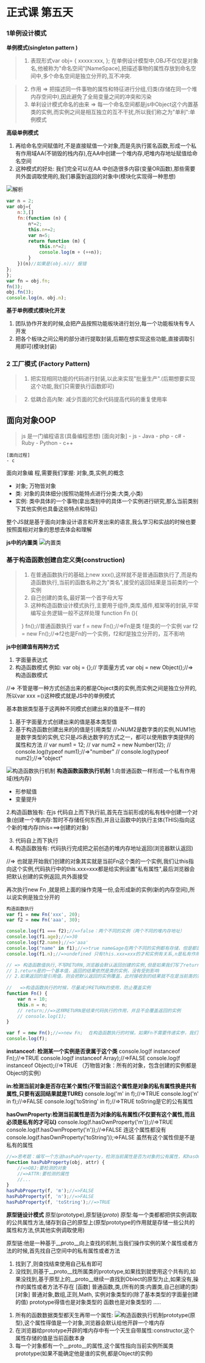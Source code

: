 # 正式课 第五天 


### 1单例设计模式
 **单例模式(singleton pattern )**
> 1. 表现形式var obj= {
    xxxxx:xxx,
};
在单例设计模型中,OBJ不仅仅是对象名,他被称为"命名空间"[NameSpace],把描述事物的属性存放到命名空间中,多个命名空间是独立分开的,互不冲突.

> 2. 作用
> => 把描述同一件事物的属性和特征进行分组,归类(存储在同一个堆内存空间中),因此避免了全局变量之间的冲突和污染
> 3. 单利设计模式命名的由来
> => 每一个命名空间都是js中Object这个内置基类的实例,而实例之间是相互独立的互不干扰,所以我们称之为"单利":单例模式

**高级单例模式**

1. 再给命名空间赋值时,不是直接赋值一个对象,而是先执行匿名函数,形成一个私有作用域AA(不销毁的栈内存),在AA中创建一个堆内存,吧堆内存地址赋值给命名空间
2. 这种模式的好处: 我们完全可以在AA 中创造很多内容(变量OR函数),那些需要共外面调取使用的,我们暴露到返回的对象中(模块化实现得一种思想)


![解析](./111.png)
```Javascript
var n = 2;
var obj={
    n:3,[]
    fn:(function (n) {
        n*=2;
        this.n+=2;
        var n=5;
        return function (m) {
            this.n*=2;
            console.log(m + (++n));
        }
    })(n)//如果是(obj.n)// 报错
};
};
var fn = obj.fn;
fn(3);
obj.fn(3);
console.log(n, obj.n);

```

**基于单例模式模块化开发**
1. 团队协作开发的时候,会把产品按照功能板块进行划分,每一个功能板块有专人开发
2. 把各个板块之间公用的部分进行提取封装,后期在想实现这些功能,直接调取引用即可(模块封装)

### 2 工厂模式 (Factory Pattern)
> 1. 把实现相同功能的代码进行封装,以此来实现"批量生产".(后期想要实现这个功能,我们只需要执行函数即可)

> 2. 低耦合高内聚: 减少页面的冗余代码提高代码的重复使用率


## 面向对象OOP
> js 是一门编程语言(具备编程思想)
    [面向对象]
    - js
    - Java
    - php
    - c#
    - Ruby
    - Python
    - c++
    
    [面向过程]
    - c 

面向对象编 程,需要我们掌握: 对象,类,实例,的概念
- 对象; 万物皆对象
- 类: 对象的具体细分(按照功能特点进行分类:大类,小类)
- 实例: 类中具体的一个事物(拿出类别中的具体一个实例进行研究,那么当前类别下其他实例也具备这些特点和特征)


整个JS就是基于面向对象设计语言和开发出来的语言,我么学习和实战的时候也要按照面相对对象的思想去体会和理解

**js中的内置类**
![内置类](./3333.png)


### 基于构造函数创建自定义类(construction)
> 1. 在普通函数执行的基础上new xxx(),这样就不是普通函数执行了,而是构造函数执行,当前的函数名称之为"类名",接受的返回结果是当前类的一个实例
> 2. 自己创建的类名,最好第一个首字母大写
> 3. 这种构造函数设计模式执行,主要用于组件,类库,插件,框架等的封装,平常编写业务逻辑一般不这样处理
>function Fn (){
>
> }
> fn();//普通函数执行
> var f = new Fn();//=>Fn是类 f是类的一个实例
> var f2 = new Fn();//=>f2也是Fn的一个实例，f2和f是独立分开的，互不影响

**js中创建值有两种方式**
1. 字面量表达式
2. 构造函数模式
例如:
var obj = {};// 字面量方式
var obj = new Object();//=> 构造函数模式

//=> 不管是哪一种方式创造出来的都是Object类的实例,而实例之间是独立分开的,所以var xxx =()这种模式就是JS中的单例模式

 基本数据类型基于这两种不同模式创建出来的值是不一样的
1. 基于字面量方式创建出来的值是基本类型值
2. 基于构造函数创建出来的的值是引用类型
//>NUM2是数字类的实例,NUM1也是数字类型的实例,它只是JS表达数字的方式之一，都可以使用数字类提供的属性和方法
// var num1 = 12;
// var num2 = new Number(12);
// console.log(typeof num1);//=>"number"
// console.log(typeof num2);//=>"object"


![构造函数执行机制](./444444.png)
**构造函数函数执行机制**
1.向普通函数一样形成一个私有作用域(栈内存)
- 形参赋值
- 变量提升 

2.构造函数独有: 在js 代码自上而下执行前,首先在当前形成的私有栈中创建一个对象(创建一个堆内存:暂时不存储任何东西),并且让函数中的执行主体(THIS)指向这个新的堆内存(this===>创建的对象)

3. 代码自上而下执行
4. 构造函数独有: 代码执行完成把之前创造的堆内存地址返回(浏览器默认返回)

//=> 也就是开始我们创建的对象其实就是当前Fn这个类的一个实例,我们让this指向这个实例,代码执行中的this.xxx=xxx都是给实例设置"私有属性",最后浏览器会把默认创建的实例返回,共外面接受

再次执行new Fn ,就是把上面的操作克隆一份,会形成新的实例(新的内存空间),所以说实例是独立分开的
```Javascript
构造函数执行
var f1 = new Fn('xxx', 20);
var f2 = new Fn('aaa', 30);

console.log(f1 === f2);//=>false：两个不同的实例（两个不同的堆内存地址）
console.log(f1.age);//=>30
console.log(f2.name);//=>'aaa'
console.log("name" in f1);//=>true name&age在两个不同的实例都有存储，但是都是每个实例自己私有的属性
console.log(f1.n);//=>undefined 只有this.xxx=xxx的才和实例有关系,n是私有作用域中的一个私有变量而已（this是当前类的实例）*/

// => 构造函数值执行,不写RETURN,浏览器会默认返回创建的实例,但是如果我们写了return?
// 1.return是的一个基本值，返回的结果依然是类的实例，没有受到影响
// 2.如果返回的是引用值，则会把默认返回的实例覆盖，此时接收到的结果就不在是当前类的实例了
 
//   =>构造函数执行的时候，尽量减少RETURN的使用，防止覆盖实例
function Fn() {
    var n = 10;
    this.m = n;
    // return;//=>这样RETURN是结束代码执行的作用，并且不会覆盖返回的实例
    // console.log(1);
}

var f = new Fn();//=>new Fn;  在构造函数执行的时候，如果Fn不需要传递实参，我们可以省略小括号，意思还是创建实例（和加小括号没有区别）
console.log(f);

```

**instanceof: 检测某一个实例是否隶属于这个类**
console.log(f instanceof Fn);//=>TRUE
console.log(f instanceof Array);//=>FALSE
console.log(f instanceof Object);//=>TRUE （万物皆对象：所有的对象，包含创建的实例都是Object的实例）

**in:检测当前对象是否存在某个属性(不管当前这个属性是对象的私有属性换是共有属性,只要有返回结果就是TURE)**
console.log('m' in f);//=>TRUE
console.log('n' in f);//=>FALSE
console.log('toString' in f);//=>TRUE toString是它的公有属性

 
**hasOwnProperty:检测当前属性是否为对象的私有属性(不仅要有这个属性,而且必须是私有的才可以)**
console.log(f.hasOwnProperty('m'));//=>TRUE
console.log(f.hasOwnProperty('n'));//=>FALSE 连这个属性都没有
console.log(f.hasOwnProperty('toString'));=>FALSE 虽然有这个属性但是不是私有的属性

```Javascript
//=>思考题：编写一个方法hasPubProperty，检测当前属性是否为对象的公有属性，和hasOwnProperty对应
function hasPubProperty(obj, attr) {
    //=>OBJ:要检测的对象
    //=>ATTR:要检测的属性
    //...
}
hasPubProperty(f, 'm');//=>FALSE
hasPubProperty(f, 'n');//=>FALSE
hasPubProperty(f, 'toString');//=>TRUE

```


**原型链设计模式**
原型(prototype),原型链(_proto_)
原型:每一个类都都把供实例调取的公共属性方法,储存到自己的原型上(原型prototype的作用就是存储一些公共的属性和方法,供其他实例调取使用)

原型链:他是一种基于__proto__向上查找的机制,当我们操作实例的某个属性或者方法的时候,首先找自己空间中的私有属性或者方法
1. 找到了,则查找结束使用自己私有即可
2. 没找到,则基于__proto__找所属类的prototype,如果找到就使用这个共有的,如果没找到,基于原型上的__proto__继续一直找到Obiect的原型为止,如果没有,操作的属性或者方法不存在
[函数]
     普通函数,类,(所有的类:内置类,自己创建的类)
[对象]
    普通对象,数组,正则,Math,
    实例对象类型的(除了基本类型的字面量创建的值)
    prototype得值也是对象类型的
    函数也是对象类型的
    .....
>

1. 所有的函数数据类型都天生再带一个属性:
![构造函数执行机制](./原型链.png)prototype(原型),这个属性得值是一个对象,浏览器会默认给他开辟一个堆内存
2. 在浏览器给prototype开辟的堆内存中有一个天生自带属性:constructor,这个属性存储的值是当前函数本身
3. 每一个对象都有一个__proto__的属性,这个属性指向当前实例所属类prototype(如果不能确定他是谁的实例,都是Object的实例)


